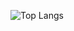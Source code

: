 ![Top Langs](https://github-readme-stats-git-masterrstaa-rickstaa.vercel.app/api/top-langs/?username=brandonhann)
